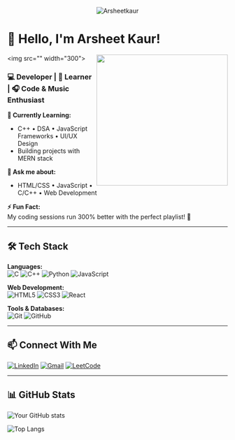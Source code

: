 <p align="center"> 
  <img src="https://komarev.com/ghpvc/?username=Arsheetkaur&label=Profile%20Views&color=blueviolet&style=flat" alt="Arsheetkaur" /> 
</p>

# 👋 Hello, I'm Arsheet Kaur!
<img src="<img src="https://media.giphy.com/media/QTfX9Ejfra3ZmNxh6B/giphy.gif" width="300" align="right">" width="300">

### 💻 Developer | 🌱 Learner | 🎧 Code & Music Enthusiast

**🌱 Currently Learning:**  
- C++ • DSA • JavaScript Frameworks • UI/UX Design  
- Building projects with MERN stack 

**💬 Ask me about:**  
- HTML/CSS • JavaScript • C/C++ • Web Development  

**⚡ Fun Fact:**  
My coding sessions run 300% better with the perfect playlist! 🎵  

---

## 🛠️ Tech Stack  

**Languages:**  
![C](https://img.shields.io/badge/C-00599C?style=for-the-badge&logo=c&logoColor=white)
![C++](https://img.shields.io/badge/C%2B%2B-00599C?style=for-the-badge&logo=c%2B%2B&logoColor=white)
![Python](https://img.shields.io/badge/Python-3776AB?style=for-the-badge&logo=python&logoColor=white)
![JavaScript](https://img.shields.io/badge/JavaScript-F7DF1E?style=for-the-badge&logo=javascript&logoColor=black)

**Web Development:**  
![HTML5](https://img.shields.io/badge/HTML5-E34F26?style=for-the-badge&logo=html5&logoColor=white)
![CSS3](https://img.shields.io/badge/CSS3-1572B6?style=for-the-badge&logo=css3&logoColor=white)
![React](https://img.shields.io/badge/React-20232A?style=for-the-badge&logo=react&logoColor=61DAFB)

**Tools & Databases:**  
![Git](https://img.shields.io/badge/GIT-E44C30?style=for-the-badge&logo=git&logoColor=white)
![GitHub](https://img.shields.io/badge/GitHub-100000?style=for-the-badge&logo=github&logoColor=white)

---

## 📫 Connect With Me  

[![LinkedIn](https://img.shields.io/badge/LinkedIn-0077B5?style=for-the-badge&logo=linkedin&logoColor=white)](https://www.linkedin.com/in/arsheet-kaur-94b207346?lipi=urn%3Ali%3Apage%3Ad_flagship3_profile_view_base_contact_details%3Bz9pxeSkpQ%2Buq7zG2LXjz6A%3D%3D)
[![Gmail](https://img.shields.io/badge/Gmail-D14836?style=for-the-badge&logo=gmail&logoColor=white)](mailto:arsheetkaur944@gmail.com)
[![LeetCode](https://img.shields.io/badge/LeetCode-FFA116?style=for-the-badge&logo=leetcode&logoColor=white)](https://leetcode.com/yourprofile)  

---

## 📊 GitHub Stats  
![Your GitHub stats](https://github-readme-stats.vercel.app/api?username=Arsheetkaur&show_icons=true&theme=radical)  

![Top Langs](https://github-readme-stats.vercel.app/api/top-langs/?username=Arsheetkaur&layout=compact&theme=radical)
